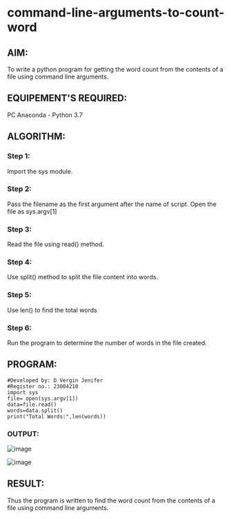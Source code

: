# command-line-arguments-to-count-word
## AIM:
To write a python program for getting the word count from the contents of a file using command line arguments.
## EQUIPEMENT'S REQUIRED: 
PC
Anaconda - Python 3.7
## ALGORITHM: 
### Step 1:
Import the sys module.
### Step 2: 
Pass the filename as the first argument after the name of script. Open the file as sys.argv[1]
### Step 3: 
Read the file using read() method.
### Step 4:  
Use split() method to split the file content into words.
### Step 5: 
Use len() to find the total words
### Step 6: 
Run the program to determine the number of words in the file created.
## PROGRAM:
```
#Developed by: D Vergin Jenifer
#Register no.: 23004210
import sys
file= open(sys.argv[1])
data=file.read()
words=data.split()
print("Total Words:",len(words))
```
### OUTPUT:

![image](https://github.com/VerginJenifer/command-line-arguments-to-count-word/assets/136251012/ad1b8ee9-1898-473b-a963-5e1b565e4780)


![image](https://github.com/VerginJenifer/command-line-arguments-to-count-word/assets/136251012/d54b51cf-4f02-4010-8ab5-3f0ebff5bc2e)


## RESULT:
Thus the program is written to find the word count from the contents of a file using command line arguments.
